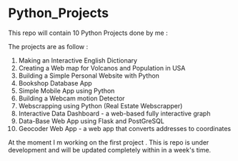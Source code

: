 # Python_Projects
This repo will contain 10 Python Projects done by me :

The projects are as follow :

1)  Making an  Interactive English Dictionary
2)  Creating a Web map for Volcanos and Population in USA
3)  Building a Simple Personal Website with Python 
4)  Bookshop Database App
5)  Simple Mobile App using Python 
6)  Building a Webcam motion Detector 
7)  Webscrapping using Python (Real Estate Webscrapper)
8)  Interactive Data Dashboard - a web-based fully interactive graph
9)  Data-Base Web App using Flask and PostGreSQL
10)  Geocoder Web App - a web app that converts addresses to coordinates


At the moment I m working on the first project . This is repo is under development and will be updated completely within in a week's time.
